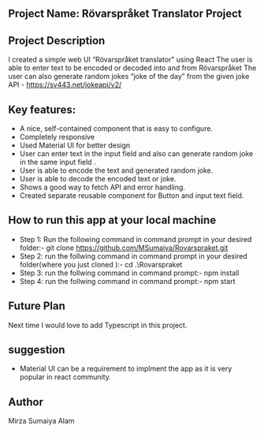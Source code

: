 ## Project Name: Rövarspråket Translator Project 

## Project Description

I created a simple web UI “Rövarspråket translator" using React
The user is able to enter text to be encoded or decoded into and from Rövarspråket
The user can also generate random jokes “joke of the day” from the given joke API - https://sv443.net/jokeapi/v2/

## Key features:

- A nice, self-contained component that is easy to configure.
- Completely responsive 
- Used Material UI for better design
- User can enter text in the input field and also can generate random joke in the same input field .
- User is able to encode the text and generated random joke.
- User is able to decode the encoded text or joke.
- Shows a good way to fetch API and error handling.
- Created separate reusable component for Button and input text field.

## How to run this app at your local machine
- Step 1: Run the following command in command prompt in your desired folder:- git clone https://github.com/MSumaiya/Rovarspraket.git
- Step 2: run the follwing command in command prompt in your desired folder(where you just cloned ):- cd .\Rovarspraket
- Step 3: run the follwing command in command prompt:- npm install
- Step 4: run the follwing command in command prompt:- npm start

## Future Plan 
Next time I would love to add Typescript in this project.

## suggestion 
- Material UI can be a requirement to implment the app as it is very popular in react community. 
 
## Author
Mirza Sumaiya Alam
